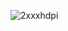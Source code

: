 ![2xxxhdpi](https://github.com/why-not-available/PJ_welcomePet/assets/131629649/b990c37b-f6f0-45e9-b91d-be57220967f1)
